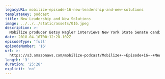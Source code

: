 ```yaml
---
legacyURL: mobilize-episode-16-new-leadership-and-new-solutions
templateKey: podcast
title: New Leadership and New Solutions
image: ../../../static/assets/016.jpeg
description: >-
  Mobilize producer Betsy Nagler interviews New York State Senate candidate Alessandra Biaggi about her campaign to unseat Jeff Klein, the former leader of the Independent Democratic Conference. While the IDC's eight members just made a deal to reunite with the mainline Senate Democrats, they have spent that past eight years caucusing with Senate Republicans and blocking progressive legislation in order to gain money and power for themselves. Biaggi is running against these "fake Democrats" as part of a wave of new, progressive candidates now stepping up to run for office throughout the country, and fighting back against the Trump agenda.
date: 2018-04-10T00:12:28.102Z
episodeType: 'full'
episodeNumber: '16'
url: >-
  https://s3.amazonaws.com/mobilize-podcast/Mobilize+-+Episode+16+-+New+Leadership+and+New+Solutions.mp3
length: '3'
duration: '25:28'
explicit: 'no'
---
```

